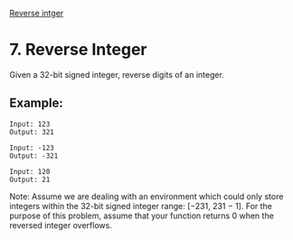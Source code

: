[Reverse intger](https://leetcode.com/problems/reverse-integer/)

# 7. Reverse Integer

Given a 32-bit signed integer, reverse digits of an integer.

## Example:
```
Input: 123
Output: 321
```
```
Input: -123
Output: -321
```
```
Input: 120
Output: 21
```
Note:
Assume we are dealing with an environment which could only store integers within the 32-bit signed integer range: [−231,  231 − 1]. For the purpose of this problem, assume that your function returns 0 when the reversed integer overflows.
